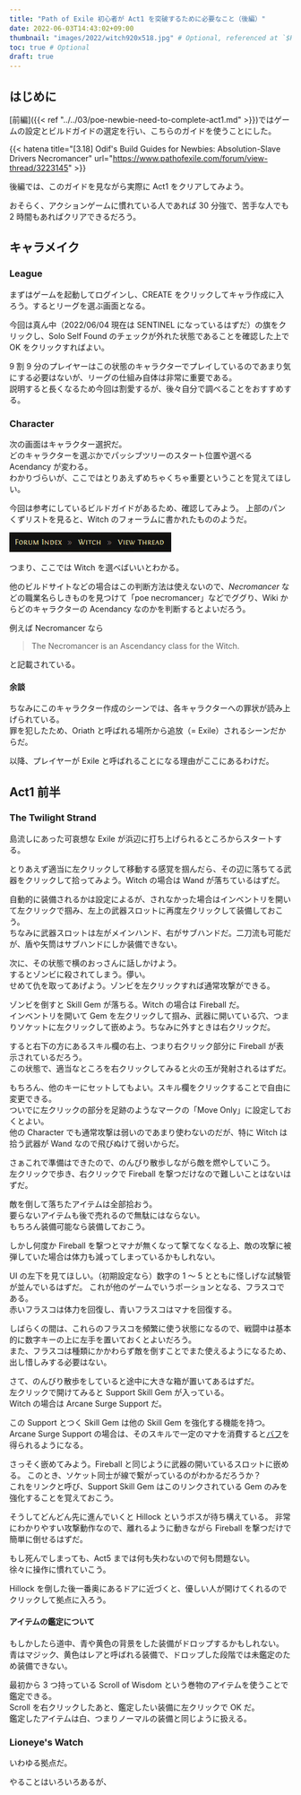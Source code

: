 ```yaml
---
title: "Path of Exile 初心者が Act1 を突破するために必要なこと（後編）"
date: 2022-06-03T14:43:02+09:00
thumbnail: "images/2022/witch920x518.jpg" # Optional, referenced at `$HUGO_ROOT/static/images/thumbnail.jpg`
toc: true # Optional
draft: true
---
```


## はじめに

[前編]({{< ref "../../03/poe-newbie-need-to-complete-act1.md" >}})ではゲームの設定とビルドガイドの選定を行い、こちらのガイドを使うことにした。

{{< hatena title="[3.18] Odif's Build Guides for Newbies: Absolution-Slave Drivers Necromancer" url="https://www.pathofexile.com/forum/view-thread/3223145" >}}

後編では、このガイドを見ながら実際に Act1 をクリアしてみよう。

おそらく、アクションゲームに慣れている人であれば 30 分強で、苦手な人でも 2 時間もあればクリアできるだろう。

## キャラメイク

### League

まずはゲームを起動してログインし、CREATE をクリックしてキャラ作成に入ろう。するとリーグを選ぶ画面となる。

今回は真ん中（2022/06/04 現在は SENTINEL になっているはずだ）の旗をクリックし、Solo Self Found のチェックが外れた状態であることを確認した上で OK をクリックすればよい。

9 割 9 分のプレイヤーはこの状態のキャラクターでプレイしているのであまり気にする必要はないが、リーグの仕組み自体は非常に重要である。  
説明すると長くなるため今回は割愛するが、後々自分で調べることをおすすめする。

### Character

次の画面はキャラクター選択だ。  
どのキャラクターを選ぶかでパッシブツリーのスタート位置や選べる Acendancy が変わる。  
わかりづらいが、ここではとりあえずめちゃくちゃ重要ということを覚えてほしい。

今回は参考にしているビルドガイドがあるため、確認してみよう。
上部のパンくずリストを見ると、Witch のフォーラムに書かれたもののようだ。

![パンくずリスト](pankuzu.png)

つまり、ここでは Witch を選べばいいとわかる。

他のビルドサイトなどの場合はこの判断方法は使えないので、_Necromancer_ などの職業名らしきものを見つけて「poe necromancer」などでググり、Wiki からどのキャラクターの Acendancy なのかを判断するとよいだろう。

例えば Necromancer なら

> The Necromancer is an Ascendancy class for the Witch.

と記載されている。

#### 余談

ちなみにこのキャラクター作成のシーンでは、各キャラクターへの罪状が読み上げられている。  
罪を犯したため、Oriath と呼ばれる場所から追放（= Exile）されるシーンだからだ。

以降、プレイヤーが Exile と呼ばれることになる理由がここにあるわけだ。

## Act1 前半

### The Twilight Strand

島流しにあった可哀想な Exile が浜辺に打ち上げられるところからスタートする。

とりあえず適当に左クリックして移動する感覚を掴んだら、その辺に落ちてる武器をクリックして拾ってみよう。Witch の場合は Wand が落ちているはずだ。

自動的に装備されるかは設定によるが、されなかった場合はインベントリを開いて左クリックで掴み、左上の武器スロットに再度左クリックして装備しておこう。  
ちなみに武器スロットは左がメインハンド、右がサブハンドだ。二刀流も可能だが、盾や矢筒はサブハンドにしか装備できない。

次に、その状態で横のおっさんに話しかけよう。  
するとゾンビに殺されてしまう。儚い。  
せめて仇を取ってあげよう。ゾンビを左クリックすれば通常攻撃ができる。

ゾンビを倒すと Skill Gem が落ちる。Witch の場合は Fireball だ。  
インベントリを開いて Gem を左クリックして掴み、武器に開いている穴、つまりソケットに左クリックして嵌めよう。ちなみに外すときは右クリックだ。

すると右下の方にあるスキル欄の右上、つまり右クリック部分に Fireball が表示されているだろう。  
この状態で、適当なところを右クリックしてみると火の玉が発射されるはずだ。

もちろん、他のキーにセットしてもよい。スキル欄をクリックすることで自由に変更できる。  
ついでに左クリックの部分を足跡のようなマークの「Move Only」に設定しておくとよい。  
他の Character でも通常攻撃は弱いのであまり使わないのだが、特に Witch は拾う武器が Wand なので飛びぬけて弱いからだ。

さぁこれで準備はできたので、のんびり散歩しながら敵を燃やしていこう。  
左クリックで歩き、右クリックで Fireball を撃つだけなので難しいことはないはずだ。

敵を倒して落ちたアイテムは全部拾おう。  
要らないアイテムも後で売れるので無駄にはならない。  
もちろん装備可能なら装備しておこう。

しかし何度か Fireball を撃つとマナが無くなって撃てなくなる上、敵の攻撃に被弾していた場合は体力も減ってしまっているかもしれない。

UI の左下を見てほしい。（初期設定なら）数字の 1 ～ 5 とともに怪しげな試験管が並んでいるはずだ。 これが他のゲームでいうポーションとなる、フラスコである。  
赤いフラスコは体力を回復し、青いフラスコはマナを回復する。

しばらくの間は、これらのフラスコを頻繁に使う状態になるので、戦闘中は基本的に数字キーの上に左手を置いておくとよいだろう。  
また、フラスコは種類にかかわらず敵を倒すことでまた使えるようになるため、出し惜しみする必要はない。

さて、のんびり散歩をしていると途中に大きな箱が置いてあるはずだ。  
左クリックで開けてみると Support Skill Gem が入っている。  
Witch の場合は Arcane Surge Support だ。

この Support とつく Skill Gem は他の Skill Gem を強化する機能を持つ。  
Arcane Surge Support の場合は、そのスキルで一定のマナを消費すると[バフ](https://www.poewiki.net/wiki/Arcane_Surge)を得られるようになる。

さっそく嵌めてみよう。Fireball と同じように武器の開いているスロットに嵌める。
このとき、ソケット同士が線で繋がっているのがわかるだろうか？  
これをリンクと呼び、Support Skill Gem はこのリンクされている Gem のみを強化することを覚えておこう。

そうしてどんどん先に進んでいくと Hillock というボスが待ち構えている。
非常にわかりやすい攻撃動作なので、離れるように動きながら Fireball を撃つだけで簡単に倒せるはずだ。

もし死んでしまっても、Act5 までは何も失わないので何も問題ない。  
徐々に操作に慣れていこう。

Hillock を倒した後一番奥にあるドアに近づくと、優しい人が開けてくれるのでクリックして拠点に入ろう。

#### アイテムの鑑定について

もしかしたら道中、青や黄色の背景をした装備がドロップするかもしれない。  
青はマジック、黄色はレアと呼ばれる装備で、ドロップした段階では未鑑定のため装備できない。

最初から 3 つ持っている Scroll of Wisdom という巻物のアイテムを使うことで鑑定できる。  
Scroll を右クリックしたあと、鑑定したい装備に左クリックで OK だ。  
鑑定したアイテムは白、つまりノーマルの装備と同じように扱える。

### Lioneye's Watch

いわゆる拠点だ。

やることはいろいろあるが、
